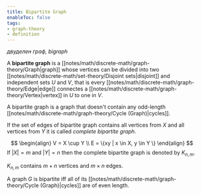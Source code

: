 ```yaml
---
title: Bipartite Graph
enableToc: false
tags:
- graph-theory
- definition
---
```

*двуделен граф, bigraph*

A **bipartite graph** is a [[notes/math/discrete-math/graph-theory/Graph|graph]] whose vertices can be divided into two [[notes/math/discrete-math/set-theory/Disjoint sets|disjoint]] and independent sets $U$ and $V$, that is every [[notes/math/discrete-math/graph-theory/Edge|edge]] connectes a [[notes/math/discrete-math/graph-theory/Vertex|vertex]] in $U$ to one in $V$.

A bipartite graph is a graph that doesn't contain any odd-length [[notes/math/discrete-math/graph-theory/Cycle (Graph)|cycles]].

If the set of edges of bipartite graph contains all vertices from $X$ and all vertices from $Y$ it is called *complete bipartite graph*.

$$
\begin{align}
V = X \cup Y \\
E = \{xy | x \in X, y \in Y \}
\end{align}
$$
If $|X| = m$ and $|Y| = n$ then the complete bipartite graph is denoted by $K_{n,m}$.

$K_{n,m}$ contains $m+n$ vertices and $m \times n$ edges.

A graph $G$ is bipartite iff all of its [[notes/math/discrete-math/graph-theory/Cycle (Graph)|cycles]] are of even length.
